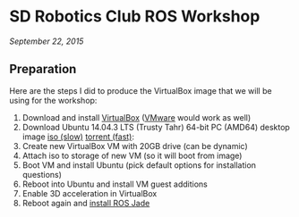 # SD Robotics Club ROS Workshop

*September 22, 2015*

## Preparation

Here are the steps I did to produce the VirtualBox image that we will be using for the workshop:

1. Download and install [VirtualBox](https://www.virtualbox.org/wiki/Downloads) ([VMware](https://www.vmware.com/) would work as well)
2. Download Ubuntu 14.04.3 LTS (Trusty Tahr) 64-bit PC (AMD64) desktop image [iso (slow)](http://releases.ubuntu.com/14.04/ubuntu-14.04.3-desktop-amd64.iso) [torrent (fast)](http://releases.ubuntu.com/14.04/ubuntu-14.04.3-desktop-amd64.iso.torrent): 
3. Create new VirtualBox VM with 20GB drive (can be dynamic)
4. Attach iso to storage of new VM (so it will boot from image)
5. Boot VM and install Ubuntu (pick default options for installation questions)
6. Reboot into Ubuntu and install VM guest additions
7. Enable 3D acceleration in VirtualBox
8. Reboot again and [install ROS Jade](http://wiki.ros.org/jade/Installation/Ubuntu)
